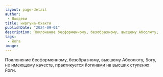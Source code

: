 ```yaml
---
layout: page-detail
author:
 - Яшодеви
title: ниргуна-бхакти
publishDate: "2024-09-01"
description: Поклонение бесформенному, безобразному, высшему Абсолюту, Богу, не имеющему качеств, практикуется йогинами на высших ступенях йоги.
tags:
 - йога
image: 
---
```


Поклонение бесформенному, безобразному, высшему Абсолюту, Богу, не имеющему качеств, практикуется йогинами на высших ступенях йоги.


